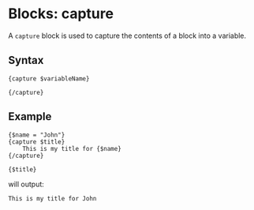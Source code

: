 # Blocks: capture

A ```capture``` block is used to capture the contents of a block into a variable.

## Syntax

```
{capture $variableName}
    
{/capture}
```

## Example

```
{$name = "John"}
{capture $title}
    This is my title for {$name}
{/capture}

{$title}
```

will output:

```
This is my title for John
```
